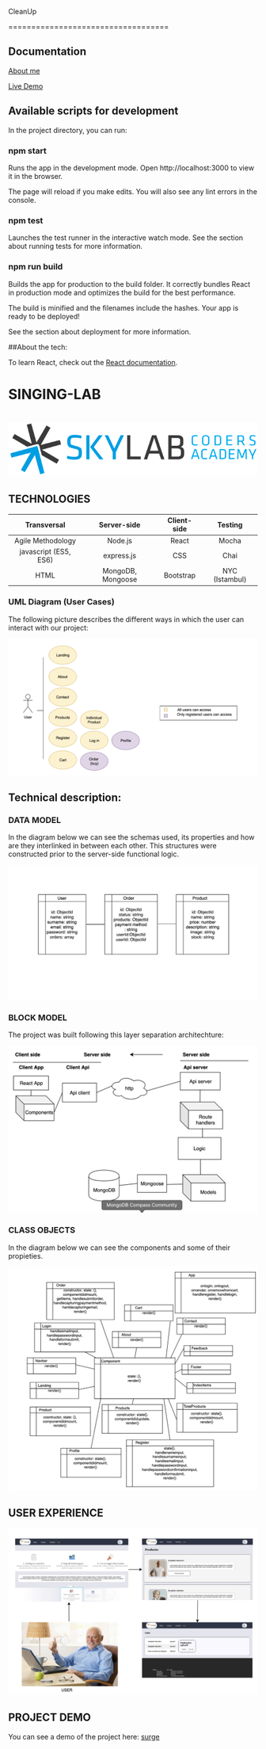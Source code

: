 

 CleanUp

===================================

## Documentation

[About me](https://github.com/PedroGarrigaNogues)


[Live Demo](http://cleanup.surge.sh/#/)

## Available scripts for development

In the project directory, you can run:

### npm start
Runs the app in the development mode.
Open http://localhost:3000 to view it in the browser.

The page will reload if you make edits.
You will also see any lint errors in the console.

### npm test
Launches the test runner in the interactive watch mode.
See the section about running tests for more information.

### npm run build
Builds the app for production to the build folder.
It correctly bundles React in production mode and optimizes the build for the best performance.

The build is minified and the filenames include the hashes.
Your app is ready to be deployed!

See the section about deployment for more information.

##About the tech:

To learn React, check out the [React documentation](https://reactjs.org/).

# SINGING-LAB

# ![](./images/skylab-coders-logo.png)


## TECHNOLOGIES

| Transversal | Server-side | Client-side | Testing |
| :---------: |:-------: |:----------: |:---------: |
| Agile Methodology|  Node.js | React | Mocha |
| javascript (ES5, ES6) | express.js | CSS | Chai |
| HTML | MongoDB, Mongoose  | Bootstrap | NYC (Istambul) |



### UML Diagram (User Cases)

The following picture describes the different ways in which the user can interact with our project:

![](./images/user-cases.png)

## Technical description:

### DATA MODEL

In the diagram below we can see the schemas used, its properties and how are they interlinked in between each other. This structures were constructed prior to the server-side functional logic.      

![](./images/data-model.png)

### BLOCK MODEL

The project was built following this layer separation architechture:

![block model](./images/block-model.png)

### CLASS OBJECTS

In the diagram below we can see the components and some of their propieties.      

![](./images/class-objects.png)



## USER EXPERIENCE 

![](./images/userexp.png)


## PROJECT DEMO

You can see a demo of the project here: [surge](http://cleanup.surge.sh/#/)



